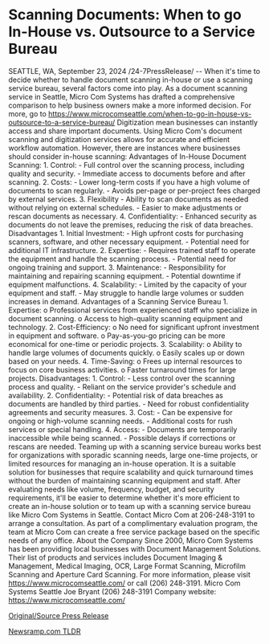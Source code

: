 # Scanning Documents: When to go In-House vs. Outsource to a Service Bureau

SEATTLE, WA, September 23, 2024 /24-7PressRelease/ -- When it's time to decide whether to handle document scanning in-house or use a scanning service bureau, several factors come into play. As a document scanning service in Seattle, Micro Com Systems has drafted a comprehensive comparison to help business owners make a more informed decision. For more, go to https://www.microcomseattle.com/when-to-go-in-house-vs-outsource-to-a-service-bureau/  Digitization mean businesses can instantly access and share important documents. Using Micro Com's document scanning and digitization services allows for accurate and efficient workflow automation. However, there are instances where businesses should consider in-house scanning:  Advantages of In-House Document Scanning:  1.	Control: - Full control over the scanning process, including quality and security. - Immediate access to documents before and after scanning.  2.	Costs: - Lower long-term costs if you have a high volume of documents to scan regularly. - Avoids per-page or per-project fees charged by external services.  3.	Flexibility - Ability to scan documents as needed without relying on external schedules. - Easier to make adjustments or rescan documents as necessary.  4.	Confidentiality: - Enhanced security as documents do not leave the premises, reducing the risk of data breaches. Disadvantages  1.	Initial Investment: - High upfront costs for purchasing scanners, software, and other necessary equipment. - Potential need for additional IT infrastructure.  2.	Expertise: - Requires trained staff to operate the equipment and handle the scanning process. - Potential need for ongoing training and support.  3.	Maintenance: - Responsibility for maintaining and repairing scanning equipment. - Potential downtime if equipment malfunctions.  4.	Scalability: - Limited by the capacity of your equipment and staff. - May struggle to handle large volumes or sudden increases in demand.  Advantages of a Scanning Service Bureau  1.	Expertise: o	Professional services from experienced staff who specialize in document scanning. o	Access to high-quality scanning equipment and technology.  2.	Cost-Efficiency: o	No need for significant upfront investment in equipment and software. o	Pay-as-you-go pricing can be more economical for one-time or periodic projects.  3.	Scalability: o	Ability to handle large volumes of documents quickly. o	Easily scales up or down based on your needs.  4.	Time-Saving: o	Frees up internal resources to focus on core business activities. o	Faster turnaround times for large projects.  Disadvantages:  1.	Control: - Less control over the scanning process and quality. - Reliant on the service provider's schedule and availability.  2.	Confidentiality: - Potential risk of data breaches as documents are handled by third parties. - Need for robust confidentiality agreements and security measures.  3.	Cost: - Can be expensive for ongoing or high-volume scanning needs. - Additional costs for rush services or special handling.  4.	Access: - Documents are temporarily inaccessible while being scanned. - Possible delays if corrections or rescans are needed.  Teaming up with a scanning service bureau works best for organizations with sporadic scanning needs, large one-time projects, or limited resources for managing an in-house operation. It is a suitable solution for businesses that require scalability and quick turnaround times without the burden of maintaining scanning equipment and staff.  After evaluating needs like volume, frequency, budget, and security requirements, it'll be easier to determine whether it's more efficient to create an in-house solution or to team up with a scanning service bureau like Micro Com Systems in Seattle.  Contact Micro Com at 206-248-3191 to arrange a consultation. As part of a complimentary evaluation program, the team at Micro Com can create a free service package based on the specific needs of any office.  About the Company  Since 2000, Micro Com Systems has been providing local businesses with Document Management Solutions. Their list of products and services includes Document Imaging & Management, Medical Imaging, OCR, Large Format Scanning, Microfilm Scanning and Aperture Card Scanning.  For more information, please visit https://www.microcomseattle.com/ or call (206) 248-3191.  Micro Com Systems Seattle Joe Bryant (206) 248-3191 Company website: https://www.microcomseattle.com/ 

[Original/Source Press Release](https://www.24-7pressrelease.com/press-release/514563/scanning-documents-when-to-go-in-house-vs-outsource-to-a-service-bureau) 

[Newsramp.com TLDR](https://newsramp.com/None) 